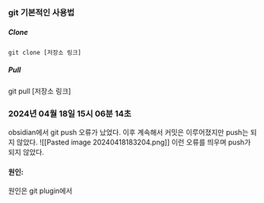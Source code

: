 ### git 기본적인 사용법

##### Clone
```
git clone [저장소 링크]
```
##### Pull
git pull [저장소 링크]






### 2024년 04월 18일 15시 06분 14초
obsidian에서 git push 오류가 났었다.
이후 계속해서 커밋은 이루어졌지만 push는 되지 않았다.
![[Pasted image 20240418183204.png]]
이런 오류를 띄우며 push가 되지 않았다.

#### 원인:
원인은 git plugin에서 